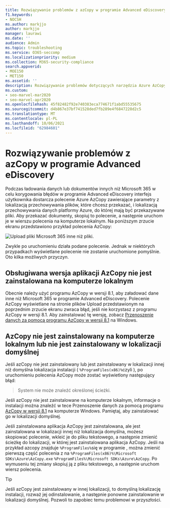 ```yaml
---
title: Rozwiązywanie problemów z azCopy w programie Advanced eDiscovery
f1.keywords:
- NOCSH
ms.author: markjjo
author: markjjo
manager: laurawi
ms.date: ''
audience: Admin
ms.topic: troubleshooting
ms.service: O365-seccomp
ms.localizationpriority: medium
ms.collection: M365-security-compliance
search.appverid:
- MOE150
- MET150
ms.assetid: ''
description: Rozwiązywanie problemów dotyczących narzędzia Azure AzCopy podczas ładowania danych niezwiązanych Office 365 w celu korygowania błędów w Advanced eDiscovery.
ms.custom:
- seo-marvel-mar2020
- seo-marvel-apr2020
ms.openlocfilehash: 45f82482f92e740383eca774671f1abd55535675
ms.sourcegitcommit: d4b867e37bf741528ded7fb289e4f6847228d2c5
ms.translationtype: MT
ms.contentlocale: pl-PL
ms.lasthandoff: 10/06/2021
ms.locfileid: "62984601"
---
```

# <a name="troubleshoot-azcopy-in-advanced-ediscovery"></a>Rozwiązywanie problemów z azCopy w programie Advanced eDiscovery

Podczas ładowania danych lub dokumentów innych niż Microsoft 365 w celu korygowania błędów w programie Advanced eDiscovery interfejs użytkownika dostarcza polecenie Azure AzCopy zawierające parametry z lokalizacją przechowywania plików, które chcesz przekazać, i lokalizacją przechowywania danych platformy Azure, do której mają być przekazywane pliki. Aby przekazać dokumenty, skopiuj to polecenie, a następnie uruchom je w wierszu polecenia na komputerze lokalnym.  Na poniższym zrzucie ekranu przedstawiono przykład polecenia AzCopy:

![Upload pliki Microsoft 365 inne niż pliki.](../media/46ba68f6-af11-4e70-bb91-5fc7973516e3.png)

Zwykle po uruchomieniu działa podane polecenie. Jednak w niektórych przypadkach wyświetlane polecenie nie zostanie uruchomione pomyślnie. Oto kilka możliwych przyczyn.

## <a name="the-supported-version-of-azcopy-isnt-installed-on-the-local-computer"></a>Obsługiwana wersja aplikacji AzCopy nie jest zainstalowana na komputerze lokalnym

Obecnie należy użyć programu AzCopy w wersji 8.1, aby załadować dane inne niż Microsoft 365 w programie Advanced eDiscovery. Polecenie AzCopy wyświetlane na stronie plików Upload przedstawionym  na poprzednim zrzucie ekranu zwraca błąd, jeśli nie korzystasz z programu AzCopy w wersji 8.1. Aby zainstalować tę wersję, zobacz [Przenoszenie danych za pomocą programu AzCopy w wersji 8.1](/previous-versions/azure/storage/storage-use-azcopy) na Windows.

## <a name="azcopy-isnt-installed-on-the-local-computer-or-its-not-installed-in-the-default-location"></a>AzCopy nie jest zainstalowany na komputerze lokalnym lub nie jest zainstalowany w lokalizacji domyślnej

Jeśli azCopy nie jest zainstalowany lub jest zainstalowany w lokalizacji innej niż domyślna lokalizacja instalacji ( `%ProgramFiles(x86)%`czyli ), po uruchomieniu polecenia AzCopy może zostać wyświetlony następujący błąd:

> System nie może znaleźć określonej ścieżki.

Jeśli azCopy nie jest zainstalowane na komputerze lokalnym, informacje o instalacji można znaleźć w tece Przenoszenie danych za pomocą programu [AzCopy w wersji 8.1](/previous-versions/azure/storage/storage-use-azcopy) na komputerze Windows. Pamiętaj, aby zainstalować go w lokalizacji domyślnej.

Jeśli zainstalowana aplikacja AzCopy jest zainstalowana, ale jest zainstalowana w lokalizacji innej niż lokalizacja domyślna, możesz skopiować polecenie, wkleić je do pliku tekstowego, a następnie zmienić ścieżkę do lokalizacji, w której jest zainstalowana aplikacja AzCopy. Jeśli na przykład azcopy znajduje `%ProgramFiles%`się w programie , można zmienić pierwszą część polecenia z na `%ProgramFiles(x86)%\Microsoft SDKs\Azure\AzCopy.exe` `%ProgramFiles%\Microsoft SDKs\Azure\AzCopy`. Po wymuseniu tej zmiany skopiuj ją z pliku tekstowego, a następnie uruchom wiersz polecenia.

> [!TIP]
> Jeśli azCopy jest zainstalowany w innej lokalizacji, to domyślną lokalizację instalacji, rozważ jej odinstalowanie, a następnie ponowne zainstalowanie w lokalizacji domyślnej. Pozwoli to zapobiec temu problemowi w przyszłości.